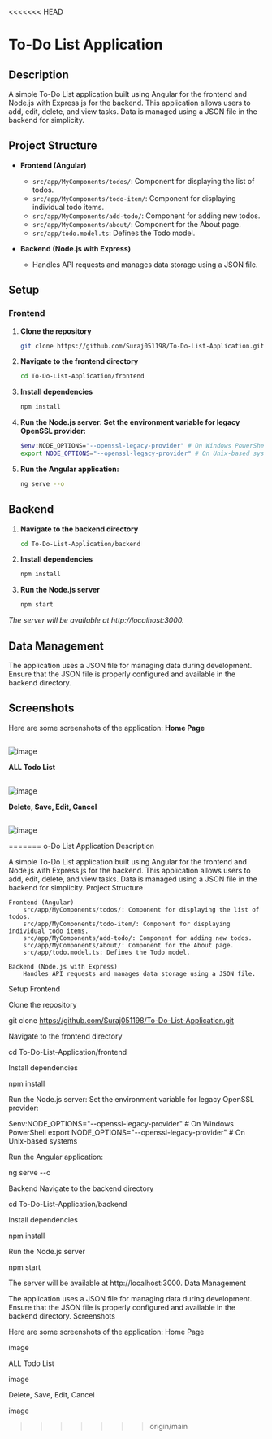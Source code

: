 <<<<<<< HEAD
# To-Do List Application

## Description

A simple To-Do List application built using Angular for the frontend and Node.js with Express.js for the backend. This application allows users to add, edit, delete, and view tasks. Data is managed using a JSON file in the backend for simplicity.

## Project Structure

- **Frontend (Angular)**
  - `src/app/MyComponents/todos/`: Component for displaying the list of todos.
  - `src/app/MyComponents/todo-item/`: Component for displaying individual todo items.
  - `src/app/MyComponents/add-todo/`: Component for adding new todos.
  - `src/app/MyComponents/about/`: Component for the About page.
  - `src/app/todo.model.ts`: Defines the Todo model.

- **Backend (Node.js with Express)**
  - Handles API requests and manages data storage using a JSON file.

## Setup

### Frontend

1. **Clone the repository**

   ```bash
   git clone https://github.com/Suraj051198/To-Do-List-Application.git

2. **Navigate to the frontend directory**
   ```bash
   cd To-Do-List-Application/frontend


3. **Install dependencies**
   ```bash
   npm install
   
4. **Run the Node.js server: Set the environment variable for legacy OpenSSL provider:**
   ```bash
   $env:NODE_OPTIONS="--openssl-legacy-provider" # On Windows PowerShell
   export NODE_OPTIONS="--openssl-legacy-provider" # On Unix-based systems
   
5. **Run the Angular application:**
   ```bash
   ng serve --o
   

## Backend

   1. **Navigate to the backend directory**
      ```bash
      cd To-Do-List-Application/backend
      
   2. **Install dependencies**
      ```bash
      npm install

   3. **Run the Node.js server**
      ```bash
      npm start

 *The server will be available at http://localhost:3000.*


## Data Management
The application uses a JSON file for managing data during development. 
Ensure that the JSON file is properly configured and available in the backend directory.

## Screenshots
Here are some screenshots of the application:
**Home Page**
##
![image](https://github.com/user-attachments/assets/6f4f4c20-a676-482c-b758-f30e96bd5ad3)

**ALL Todo List**
##
![image](https://github.com/user-attachments/assets/74fed2c9-e7da-4682-a740-9f1d896cc24a)

**Delete, Save, Edit, Cancel**
##
![image](https://github.com/user-attachments/assets/a3e8dc81-5858-41e1-b81c-d88407a02512)

   
=======
o-Do List Application
Description

A simple To-Do List application built using Angular for the frontend and Node.js with Express.js for the backend. This application allows users to add, edit, delete, and view tasks. Data is managed using a JSON file in the backend for simplicity.
Project Structure

    Frontend (Angular)
        src/app/MyComponents/todos/: Component for displaying the list of todos.
        src/app/MyComponents/todo-item/: Component for displaying individual todo items.
        src/app/MyComponents/add-todo/: Component for adding new todos.
        src/app/MyComponents/about/: Component for the About page.
        src/app/todo.model.ts: Defines the Todo model.

    Backend (Node.js with Express)
        Handles API requests and manages data storage using a JSON file.

Setup
Frontend

Clone the repository

git clone https://github.com/Suraj051198/To-Do-List-Application.git

Navigate to the frontend directory

cd To-Do-List-Application/frontend

Install dependencies

npm install

Run the Node.js server: Set the environment variable for legacy OpenSSL provider:

$env:NODE_OPTIONS="--openssl-legacy-provider" # On Windows PowerShell
export NODE_OPTIONS="--openssl-legacy-provider" # On Unix-based systems

Run the Angular application:

ng serve --o

Backend
Navigate to the backend directory

cd To-Do-List-Application/backend

Install dependencies

npm install

Run the Node.js server

npm start

The server will be available at http://localhost:3000.
Data Management

The application uses a JSON file for managing data during development. Ensure that the JSON file is properly configured and available in the backend directory.
Screenshots

Here are some screenshots of the application: Home Page

image

ALL Todo List

image

Delete, Save, Edit, Cancel

image
>>>>>>> origin/main
